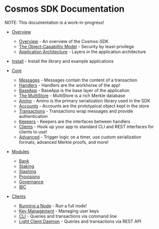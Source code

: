# Cosmos SDK Documentation

NOTE: This documentation is a work-in-progress!

- [Overview](overview) 
    - [Overview](overview/overview.md) - An overview of the Cosmos-SDK
    - [The Object-Capability Model](overview/capabilities.md) - Security by
      least-privilege
    - [Application Architecture](overview/apps.md) - Layers in the application architecture
- [Install](install.md) - Install the library and example applications
- [Core](core)
    - [Messages](core/messages.md) - Messages contain the content of a transaction
    - [Handlers](core/handlers.md) - Handlers are the workhorse of the app!
    - [BaseApp](core/baseapp.md) - BaseApp is the base layer of the application
    - [The MultiStore](core/multistore.md) - MultiStore is a rich Merkle database
    - [Amino](core/amino.md) - Amino is the primary serialization library used in the SDK
    - [Accounts](core/accounts.md) - Accounts are the prototypical object kept in the store
    - [Transactions](core/transactions.md) - Transactions wrap messages and provide authentication
    - [Keepers](core/keepers.md) - Keepers are the interfaces between handlers
    - [Clients](core/clients.md) - Hook up your app to standard CLI and REST
      interfaces for clients to use!
    - [Advanced](core/advanced.md) - Trigger logic on a timer, use custom
      serialization formats, advanced Merkle proofs, and more!

- [Modules](modules)
    - [Bank](modules/bank.md)
    - [Staking](modules/staking.md)
    - [Slashing](modules/slashing.md)
    - [Provisions](modules/provisions.md)
    - [Governance](modules/governance.md)
    - [IBC](modules/ibc.md)

- [Clients](clients)
    - [Running a Node](clients/node.md) - Run a full node!
    - [Key Management](clients/keys.md) - Managing user keys
    - [CLI](clients/cli.md) - Queries and transactions via command line
    - [Light Client Daemon](clients/lcd.md) - Queries and transactions via REST
      API
